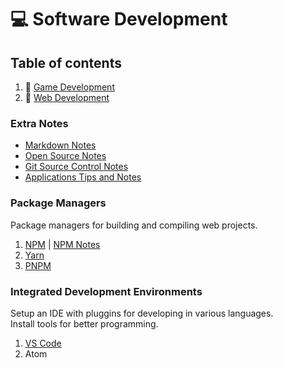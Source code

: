 # :computer: Software Development

## Table of contents

1. :file_folder: [Game Development](game-development/)
2. :file_folder: [Web Development](web-development/)

### Extra Notes

+ [Markdown Notes](markdown-notes.md)
+ [Open Source Notes](open-source-notes.md)
+ [Git Source Control Notes](git-notes.md)
+ [Applications Tips and Notes](applications-tips-and-notes.md)

### Package Managers

Package managers for building and compiling web projects.

1. [NPM](https://www.npmjs.com/) | [NPM Notes](npm-notes.md)
2. [Yarn](https://yarnpkg.com/)
3. [PNPM](https://pnpm.js.org)

### Integrated Development Environments

Setup an IDE with pluggins for developing in various languages.  
Install tools for better programming.

1. [VS Code](ide-vs-code.md)
2. Atom
